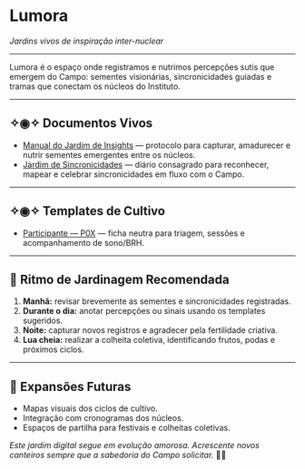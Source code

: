 # Lumora

*Jardins vivos de inspiração inter-nuclear*

---

Lumora é o espaço onde registramos e nutrimos percepções sutis que emergem do Campo: sementes visionárias, sincronicidades guiadas e tramas que conectam os núcleos do Instituto.

---

## ✧◉✧ Documentos Vivos

- [Manual do Jardim de Insights](manual-jardim-de-insights.md) — protocolo para capturar, amadurecer e nutrir sementes emergentes entre os núcleos.
- [Jardim de Sincronicidades](jardim-de-sincronicidades.md) — diário consagrado para reconhecer, mapear e celebrar sincronicidades em fluxo com o Campo.

---

## ✧◉✧ Templates de Cultivo

- [Participante — P0X](templates/participante-template.md) — ficha neutra para triagem, sessões e acompanhamento de sono/BRH.

---

## 🌿 Ritmo de Jardinagem Recomendada

1. **Manhã:** revisar brevemente as sementes e sincronicidades registradas.
2. **Durante o dia:** anotar percepções ou sinais usando os templates sugeridos.
3. **Noite:** capturar novos registros e agradecer pela fertilidade criativa.
4. **Lua cheia:** realizar a colheita coletiva, identificando frutos, podas e próximos ciclos.

---

## 🧭 Expansões Futuras

- Mapas visuais dos ciclos de cultivo.
- Integração com cronogramas dos núcleos.
- Espaços de partilha para festivais e colheitas coletivas.

*Este jardim digital segue em evolução amorosa. Acrescente novos canteiros sempre que a sabedoria do Campo solicitar.* 🌸✨
